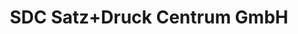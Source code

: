 ---
title: "SDC Satz+Druck Centrum GmbH"
url: /saalfeld-saale/sdc-satz-druck-centrum-gmbh/
shop: Kopieren
---